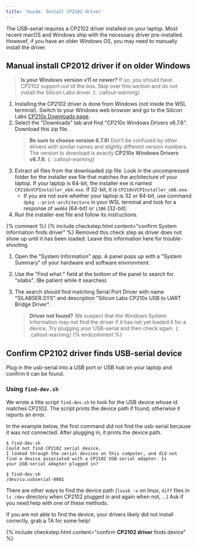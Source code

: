 ```yaml
---
title: 'Guide: Install CP2102 driver'
---
```


The USB-serial requires a CP2102 driver installed on your laptop. Most recent macOS and Windows ship with the necessary driver pre-installed. Howevef, if you have an older Windows OS, you may need to manually install the driver.

## Manual install CP2012 driver if on older Windows

> __Is your Windows version v11 or newer?__ If so, you should have CP2102 support out of the box. Skip over this section and do not install the Silicon Labs driver.
{: .callout-warning}

1. Installing the CP2102 driver is done from Windows (not inside the WSL terminal). Switch to your Windows web browser and go to the Silicon Labs [CP210x Downloads page](https://www.silabs.com/developers/usb-to-uart-bridge-vcp-drivers?tab=downloads).
1. Select the "Downloads" tab and find "CP210x Windows Drivers v6.7.6". Download this zip file.
    > __Be sure to choose version 6.7.6!__ Don't be confused by other drivers with similar names and slightly different version numbers. The version to download is exactly __CP210x Windows Drivers v6.7.6__.
    {: .callout-warning}
1. Extract all files from the downloaded zip file. Look in the uncompressed folder for the installer exe file that matches the architecture of your laptop.  If your laptop is 64-bit, the installer exe is named `CP210xVCPInstaller_x64.exe`. If 32-bit, it is `CP210xVCPInstaller_x86.exe`.
    - If you are not sure whether your laptop is 32 or 64-bit, use command `dpkg --print-architecture` in your WSL terminal and look for a response of `amd64` (64-bit) or `i386` (32-bit).
1. Run the installer exe file and follow its instructions.

{% comment %}
{% include checkstep.html content="confirm System Information finds driver" %}
Removed this check step as driver does not show up until it has been loaded. Leave this information here for trouble-shooting.

1. Open the "System Information" app. A panel pops up with a "System Summary" of your hardware and software environment.
1. Use the "Find what:" field at the bottom of the panel to search for "silabs". (Be patient while it searches)
1. The search should find matching Serial Port Driver with name "SILABSER.SYS" and description "Silicon Labs CP210x USB to UART Bridge Driver".

    > __Driver not found?__ We suspect that the Windows System Information may not find the driver if it has net yet loaded it for a device. Try plugging your USB-serial and then check again.
    {: .callout-warning}
{% endcomment %}
<A name="find-dev"></A>
## Confirm CP2102 driver finds USB-serial device
Plug in the usb-serial into a USB port or USB hub on your laptop and confirm it can be found. 


### Using `find-dev.sh`
We wrote a litte script `find-dev.sh` to look for the USB device whose id matches CP2102.
The script prints the device path if found, otherwise it reports an error.

In the example below, the first command did not find the usb-serial because it was not connected.
After plugging in, it prints the device path.

```console
$ find-dev.sh
Could not find CP2102 serial device.
I looked through the serial devices on this computer, and did not
find a device associated with a CP2102 USB-serial adapter. Is
your USB-serial adapter plugged in?

$ find-dev.sh
/dev/cu.usbserial-0001
```
There are other ways to find the device path (`lsusb -v` on linux, `diff` files in `ls /dev` directory
when CP2102 plugged in and again when not, ...) Ask if you need help with one of these methods.

If you are not able to find the device, your drivers likely did not install correctly, grab a TA for some help!

{% include checkstep.html content="confirm __CP2102 driver__ finds device" %}
